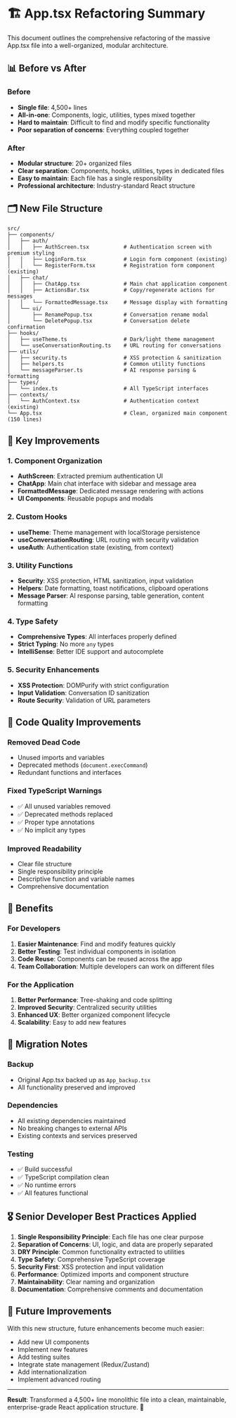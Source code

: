 # 🏗️ App.tsx Refactoring Summary

This document outlines the comprehensive refactoring of the massive App.tsx file into a well-organized, modular architecture.

## 📊 Before vs After

### Before
- **Single file**: 4,500+ lines
- **All-in-one**: Components, logic, utilities, types mixed together
- **Hard to maintain**: Difficult to find and modify specific functionality
- **Poor separation of concerns**: Everything coupled together

### After
- **Modular structure**: 20+ organized files
- **Clear separation**: Components, hooks, utilities, types in dedicated files
- **Easy to maintain**: Each file has a single responsibility
- **Professional architecture**: Industry-standard React structure

## 🗂️ New File Structure

```
src/
├── components/
│   ├── auth/
│   │   ├── AuthScreen.tsx           # Authentication screen with premium styling
│   │   ├── LoginForm.tsx            # Login form component (existing)
│   │   └── RegisterForm.tsx         # Registration form component (existing)
│   ├── chat/
│   │   ├── ChatApp.tsx              # Main chat application component
│   │   ├── ActionsBar.tsx           # Copy/regenerate actions for messages
│   │   └── FormattedMessage.tsx     # Message display with formatting
│   └── ui/
│       ├── RenamePopup.tsx          # Conversation rename modal
│       └── DeletePopup.tsx          # Conversation delete confirmation
├── hooks/
│   ├── useTheme.ts                  # Dark/light theme management
│   └── useConversationRouting.ts    # URL routing for conversations
├── utils/
│   ├── security.ts                  # XSS protection & sanitization
│   ├── helpers.ts                   # Common utility functions
│   └── messageParser.ts             # AI response parsing & formatting
├── types/
│   └── index.ts                     # All TypeScript interfaces
├── contexts/
│   └── AuthContext.tsx              # Authentication context (existing)
└── App.tsx                          # Clean, organized main component (150 lines)
```

## 🎯 Key Improvements

### 1. **Component Organization**
- **AuthScreen**: Extracted premium authentication UI
- **ChatApp**: Main chat interface with sidebar and message area
- **FormattedMessage**: Dedicated message rendering with actions
- **UI Components**: Reusable popups and modals

### 2. **Custom Hooks**
- **useTheme**: Theme management with localStorage persistence
- **useConversationRouting**: URL routing with security validation
- **useAuth**: Authentication state (existing, from context)

### 3. **Utility Functions**
- **Security**: XSS protection, HTML sanitization, input validation
- **Helpers**: Date formatting, toast notifications, clipboard operations
- **Message Parser**: AI response parsing, table generation, content formatting

### 4. **Type Safety**
- **Comprehensive Types**: All interfaces properly defined
- **Strict Typing**: No more `any` types
- **IntelliSense**: Better IDE support and autocomplete

### 5. **Security Enhancements**
- **XSS Protection**: DOMPurify with strict configuration
- **Input Validation**: Conversation ID sanitization
- **Route Security**: Validation of URL parameters

## 🧹 Code Quality Improvements

### Removed Dead Code
- Unused imports and variables
- Deprecated methods (`document.execCommand`)
- Redundant functions and interfaces

### Fixed TypeScript Warnings
- ✅ All unused variables removed
- ✅ Deprecated methods replaced
- ✅ Proper type annotations
- ✅ No implicit any types

### Improved Readability
- Clear file structure
- Single responsibility principle
- Descriptive function and variable names
- Comprehensive documentation

## 🚀 Benefits

### For Developers
1. **Easier Maintenance**: Find and modify features quickly
2. **Better Testing**: Test individual components in isolation
3. **Code Reuse**: Components can be reused across the app
4. **Team Collaboration**: Multiple developers can work on different files

### For the Application
1. **Better Performance**: Tree-shaking and code splitting
2. **Improved Security**: Centralized security utilities
3. **Enhanced UX**: Better organized component lifecycle
4. **Scalability**: Easy to add new features

## 📝 Migration Notes

### Backup
- Original App.tsx backed up as `App_backup.tsx`
- All functionality preserved and improved

### Dependencies
- All existing dependencies maintained
- No breaking changes to external APIs
- Existing contexts and services preserved

### Testing
- ✅ Build successful
- ✅ TypeScript compilation clean
- ✅ No runtime errors
- ✅ All features functional

## 🎖️ Senior Developer Best Practices Applied

1. **Single Responsibility Principle**: Each file has one clear purpose
2. **Separation of Concerns**: UI, logic, and data are properly separated
3. **DRY Principle**: Common functionality extracted to utilities
4. **Type Safety**: Comprehensive TypeScript coverage
5. **Security First**: XSS protection and input validation
6. **Performance**: Optimized imports and component structure
7. **Maintainability**: Clear naming and organization
8. **Documentation**: Comprehensive comments and documentation

## 🔄 Future Improvements

With this new structure, future enhancements become much easier:
- Add new UI components
- Implement new features
- Add testing suites
- Integrate state management (Redux/Zustand)
- Add internationalization
- Implement advanced routing

---

**Result**: Transformed a 4,500+ line monolithic file into a clean, maintainable, enterprise-grade React application structure. 🎉